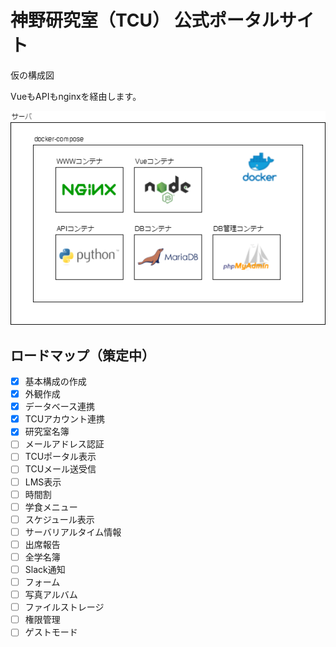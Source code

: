# 神野研究室（TCU） 公式ポータルサイト

仮の構成図

VueもAPIもnginxを経由します。

![](meta/bWYt3CEO52AOZ6sG-image-1650103552700.png)

## ロードマップ（策定中）

- [x] 基本構成の作成
- [x] 外観作成
- [x] データベース連携
- [x] TCUアカウント連携
- [x] 研究室名簿
- [ ] メールアドレス認証
- [ ] TCUポータル表示
- [ ] TCUメール送受信
- [ ] LMS表示
- [ ] 時間割
- [ ] 学食メニュー
- [ ] スケジュール表示
- [ ] サーバリアルタイム情報
- [ ] 出席報告
- [ ] 全学名簿
- [ ] Slack通知
- [ ] フォーム
- [ ] 写真アルバム
- [ ] ファイルストレージ
- [ ] 権限管理
- [ ] ゲストモード